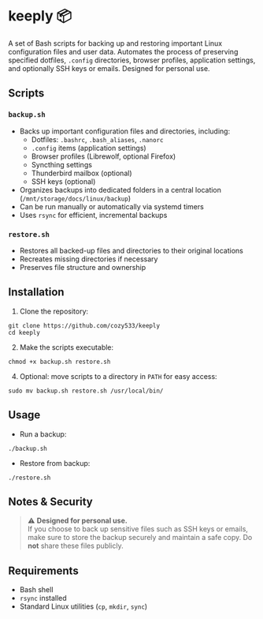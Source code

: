 # keeply 📦

A set of Bash scripts for backing up and restoring important Linux configuration files and user data. Automates the process of preserving specified dotfiles, `.config` directories, browser profiles, application settings, and optionally SSH keys or emails. Designed for personal use.

## Scripts

### `backup.sh`

- Backs up important configuration files and directories, including:
  - Dotfiles: `.bashrc`, `.bash_aliases`, `.nanorc`
  - `.config` items (application settings)
  - Browser profiles (Librewolf, optional Firefox)
  - Syncthing settings
  - Thunderbird mailbox (optional)
  - SSH keys (optional)
- Organizes backups into dedicated folders in a central location (`/mnt/storage/docs/linux/backup`)  
- Can be run manually or automatically via systemd timers  
- Uses `rsync` for efficient, incremental backups  

### `restore.sh`

- Restores all backed-up files and directories to their original locations  
- Recreates missing directories if necessary  
- Preserves file structure and ownership  

## Installation

1. Clone the repository:
```
git clone https://github.com/cozy533/keeply
cd keeply
```

2. Make the scripts executable:
```
chmod +x backup.sh restore.sh
```

4. Optional: move scripts to a directory in `PATH` for easy access:
```
sudo mv backup.sh restore.sh /usr/local/bin/
```

## Usage
- Run a backup:
```
./backup.sh
```
- Restore from backup:
```
./restore.sh
```

## Notes & Security
>⚠️ **Designed for personal use.** <br>
If you choose to back up sensitive files such as SSH keys or emails, make sure to store the backup securely and maintain a safe copy. Do **not** share these files publicly.

## Requirements
- Bash shell
- `rsync` installed
- Standard Linux utilities (`cp`, `mkdir`, `sync`)
